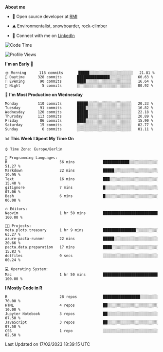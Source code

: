 **About me**

- 💼 Open source developer at [RMI](https://rmi.org/)

- ⛰️ Environmentalist, snowboarder, rock-climber

- 📱 Connect with me on [LinkedIn](https://www.linkedin.com/in/jackson-hoffart/)
 
<!--START_SECTION:waka-->
![Code Time](http://img.shields.io/badge/Code%20Time-33%20hrs%2021%20mins-blue)

![Profile Views](http://img.shields.io/badge/Profile%20Views-0-blue)

**I'm an Early 🐤** 

```text
🌞 Morning      118 commits       █████░░░░░░░░░░░░░░░░░░░░   21.81 % 
🌆 Daytime      328 commits       ███████████████░░░░░░░░░░   60.63 % 
🌃 Evening       90 commits       ████░░░░░░░░░░░░░░░░░░░░░   16.64 % 
🌙 Night          5 commits       ░░░░░░░░░░░░░░░░░░░░░░░░░   00.92 % 

```
📅 **I'm Most Productive on Wednesday** 

```text
Monday         110 commits       █████░░░░░░░░░░░░░░░░░░░░   20.33 % 
Tuesday         91 commits       ████░░░░░░░░░░░░░░░░░░░░░   16.82 % 
Wednesday      120 commits       █████░░░░░░░░░░░░░░░░░░░░   22.18 % 
Thursday       113 commits       █████░░░░░░░░░░░░░░░░░░░░   20.89 % 
Friday          86 commits       ████░░░░░░░░░░░░░░░░░░░░░   15.90 % 
Saturday        15 commits       ░░░░░░░░░░░░░░░░░░░░░░░░░   02.77 % 
Sunday           6 commits       ░░░░░░░░░░░░░░░░░░░░░░░░░   01.11 % 

```


📊 **This Week I Spent My Time On** 

```text
⌚︎ Time Zone: Europe/Berlin

💬 Programming Languages: 
R                        56 mins             ████████████░░░░░░░░░░░░░   51.27 % 
Markdown                 22 mins             █████░░░░░░░░░░░░░░░░░░░░   19.95 % 
Text                     16 mins             ███░░░░░░░░░░░░░░░░░░░░░░   15.40 % 
gitignore                7 mins              █░░░░░░░░░░░░░░░░░░░░░░░░   07.06 % 
Bash                     6 mins              █░░░░░░░░░░░░░░░░░░░░░░░░   06.08 % 

🔥 Editors: 
Neovim                   1 hr 50 mins        █████████████████████████   100.00 % 

🐱‍💻 Projects: 
meta.plots.treasury      1 hr 9 mins         ███████████████░░░░░░░░░░   63.27 % 
azure-pacta-runner       22 mins             █████░░░░░░░░░░░░░░░░░░░░   20.66 % 
pacta.data.preparation   17 mins             ████░░░░░░░░░░░░░░░░░░░░░   15.83 % 
dotfiles                 0 secs              ░░░░░░░░░░░░░░░░░░░░░░░░░   00.24 % 

💻 Operating System: 
Mac                      1 hr 50 mins        █████████████████████████   100.00 % 

```

**I Mostly Code in R** 

```text
R                        28 repos            █████████████████░░░░░░░░   70.00 % 
HTML                     4 repos             ██░░░░░░░░░░░░░░░░░░░░░░░   10.00 % 
Jupyter Notebook         3 repos             ██░░░░░░░░░░░░░░░░░░░░░░░   07.50 % 
JavaScript               3 repos             ██░░░░░░░░░░░░░░░░░░░░░░░   07.50 % 
CSS                      1 repo              ░░░░░░░░░░░░░░░░░░░░░░░░░   02.50 % 

```



 Last Updated on 17/02/2023 18:39:15 UTC
<!--END_SECTION:waka-->
